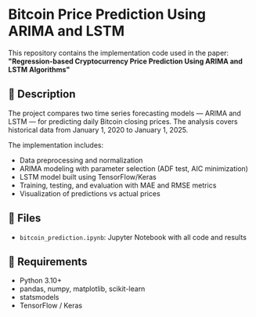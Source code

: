 # Bitcoin Price Prediction Using ARIMA and LSTM

This repository contains the implementation code used in the paper:  
**"Regression-based Cryptocurrency Price Prediction Using ARIMA and LSTM Algorithms"**

## 📄 Description

The project compares two time series forecasting models — ARIMA and LSTM — for predicting daily Bitcoin closing prices. The analysis covers historical data from January 1, 2020 to January 1, 2025.

The implementation includes:
- Data preprocessing and normalization
- ARIMA modeling with parameter selection (ADF test, AIC minimization)
- LSTM model built using TensorFlow/Keras
- Training, testing, and evaluation with MAE and RMSE metrics
- Visualization of predictions vs actual prices

## 📁 Files

- `bitcoin_prediction.ipynb`: Jupyter Notebook with all code and results


## 🔧 Requirements

- Python 3.10+
- pandas, numpy, matplotlib, scikit-learn
- statsmodels
- TensorFlow / Keras

